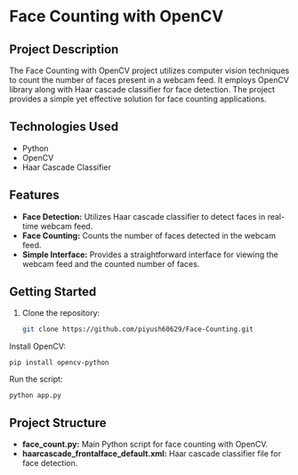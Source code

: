 # Face Counting with OpenCV

## Project Description
The Face Counting with OpenCV project utilizes computer vision techniques to count the number of faces present in a webcam feed. It employs OpenCV library along with Haar cascade classifier for face detection. The project provides a simple yet effective solution for face counting applications.

## Technologies Used
- Python
- OpenCV
- Haar Cascade Classifier

## Features
- **Face Detection:** Utilizes Haar cascade classifier to detect faces in real-time webcam feed.
- **Face Counting:** Counts the number of faces detected in the webcam feed.
- **Simple Interface:** Provides a straightforward interface for viewing the webcam feed and the counted number of faces.

## Getting Started
1. Clone the repository:
   ```bash
   git clone https://github.com/piyush60629/Face-Counting.git

Install OpenCV:

    pip install opencv-python
  
Run the script:

    python app.py
  
## Project Structure

- **face_count.py:** Main Python script for face counting with OpenCV.
- **haarcascade_frontalface_default.xml:** Haar cascade classifier file for face detection.

